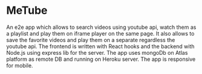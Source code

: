 # MeTube
An e2e app which allows to search videos using youtube api, watch them as a playlist and play them on iframe player on the same page.
It also allows to save the favorite videos and play them on a separate regardless the youtube api.
The frontend is written with React hooks and the backend with Node.js using express lib for the server.
The app uses mongoDb on Atlas platform as remote DB and running on Heroku server.
The app is responsive for mobile.


